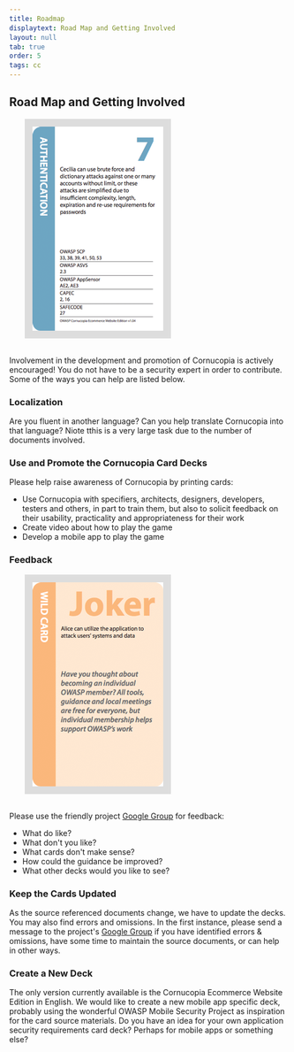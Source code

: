 ```yaml
---
title: Roadmap
displaytext: Road Map and Getting Involved
layout: null
tab: true
order: 5
tags: cc
---
```


## Road Map and Getting Involved

<img src="assets/images/Cornucopia-card-authentication-7.png" alt="Cornucopia Card Authentication - 7" class="fa-pull-right" style="padding:1em;background-color:#dddddd;margin:0 0 1em 2em;">

Involvement in the development and promotion of Cornucopia is actively encouraged! You do not have to be a security expert in order to contribute. Some of the ways you can help are listed below.

### Localization

Are you fluent in another language? Can you help translate Cornucopia into that language? Niote tthis is a very large task due to the number of documents involved.

### Use and Promote the Cornucopia Card Decks

Please help raise awareness of Cornucopia by printing cards:
* Use Cornucopia with specifiers, architects, designers, developers, testers and others, in part to train them, but also to solicit feedback on their usability, practicality and appropriateness for their work
* Create video about how to play the game
* Develop a mobile app to play the game

### Feedback

<img src="assets/images/Cornucopia-card-joker-a.png" alt="Cornucopia Card Joker" class="fa-pull-right" style="padding:1em;background-color:#dddddd;margin:0 0 1em 2em;">

Please use the friendly project [Google Group](https://groups.google.com/a/owasp.org/forum/#!forum/cornucopia-project) for feedback:

* What do like?
* What don't you like?
* What cards don't make sense?
* How could the guidance be improved?
* What other decks would you like to see?

### Keep the Cards Updated

As the source referenced documents change, we have to update the decks. You may also find errors and omissions. In the first instance, please send a message to the project's [Google Group](https://groups.google.com/a/owasp.org/forum/#!forum/cornucopia-project) if you have identified errors & omissions, have some time to maintain the source documents, or can help in other ways.

### Create a New Deck

The only version currently available is the Cornucopia Ecommerce Website Edition in English. We would like to create a new mobile app specific deck, probably using the wonderful OWASP Mobile Security Project as inspiration for the card source materials. Do you have an idea for your own application security requirements card deck? Perhaps for mobile apps or something else?


